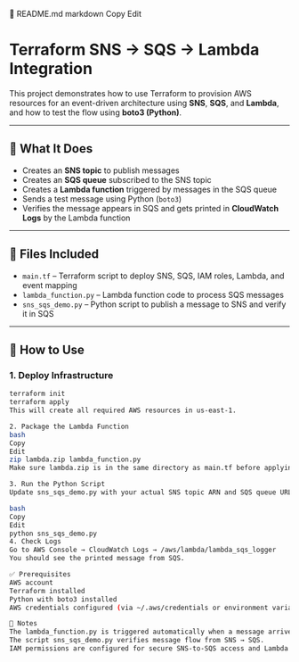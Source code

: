 📘 README.md
markdown
Copy
Edit
# Terraform SNS → SQS → Lambda Integration

This project demonstrates how to use Terraform to provision AWS resources for an event-driven architecture using **SNS**, **SQS**, and **Lambda**, and how to test the flow using **boto3 (Python)**.

---

## 🚀 What It Does

- Creates an **SNS topic** to publish messages
- Creates an **SQS queue** subscribed to the SNS topic
- Creates a **Lambda function** triggered by messages in the SQS queue
- Sends a test message using Python (`boto3`)
- Verifies the message appears in SQS and gets printed in **CloudWatch Logs** by the Lambda function

---

## 📁 Files Included

- `main.tf` – Terraform script to deploy SNS, SQS, IAM roles, Lambda, and event mapping
- `lambda_function.py` – Lambda function code to process SQS messages
- `sns_sqs_demo.py` – Python script to publish a message to SNS and verify it in SQS

---

## 🧪 How to Use

### 1. **Deploy Infrastructure**
```bash
terraform init
terraform apply
This will create all required AWS resources in us-east-1.

2. Package the Lambda Function
bash
Copy
Edit
zip lambda.zip lambda_function.py
Make sure lambda.zip is in the same directory as main.tf before applying Terraform.

3. Run the Python Script
Update sns_sqs_demo.py with your actual SNS topic ARN and SQS queue URL (printed after terraform apply) and run:

bash
Copy
Edit
python sns_sqs_demo.py
4. Check Logs
Go to AWS Console → CloudWatch Logs → /aws/lambda/lambda_sqs_logger
You should see the printed message from SQS.

✅ Prerequisites
AWS account
Terraform installed
Python with boto3 installed
AWS credentials configured (via ~/.aws/credentials or environment variables)

📝 Notes
The lambda_function.py is triggered automatically when a message arrives in SQS.
The script sns_sqs_demo.py verifies message flow from SNS → SQS.
IAM permissions are configured for secure SNS-to-SQS access and Lambda logging.

